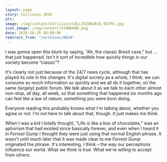 ```yaml
---
layout: page
story: Collision 2016
alt:
image: /img/content/Collision/COLLISION2016_08JPG.jpg
icon_image: /img/content/STANDARD.png
date: 2016-10-26 00:00:00
redirect_from: "/archives/0034"
---
```



I was gonna open this blurb by saying, “Ah, the classic Brexit case,” but … that just happened. Isn't it sort of incredible how quickly things in our society become “classic”?

It's clearly not just because of the 24/7 news cycle, although that has played its role in the changes. It's digital society as a whole, I think; we can consume so much information so quickly and we all do it together, on the same (largely) public forum. We talk about it as we talk to each other almost non-stop, all day, all week, so that something that happened six months ago can feel like a law of nature, something you were born doing.

Everyone reading this probably knows what I'm talking about, whether you agree or not. I'm not here to talk about that, though. It just makes me think.

When I was a kid I totally thought, “Life is like a box of chocolates,” was an aphorism that had existed since basically forever, and even when I heard it in *Forrest Gump* I thought they were just using that normal English phrase. It wasn't until much later that it was made clear to me *Forrest Gump* originated the phrase. It's interesting, I think – the way our perceptions influence our world. What we think is true. What we're willing to accept from others.
